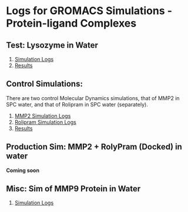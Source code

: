 # Logs for GROMACS Simulations - Protein-ligand Complexes

## Test: Lysozyme in Water

1. [Simulation Logs](lysozyme/gromacs_logs.md)
2. [Results](lysozyme/post-processing/EM_pp.ipynb)

## Control Simulations: 

There are two control Molecular Dynamics simulations, that of MMP2 in SPC water,
and that of Rolipram in SPC water (separately).
 
1. [MMP2 Simulation Logs](MMP2_Rolipram/MMP2_Protein/gromacs_logs.md)
2. [Rolipram Simulation Logs](MMP2_Rolipram/Rolipram/gromacs_logs.md)
3. [Results](MMP2_Rolipram/post-processing/EM_pp.ipynb)

## Production Sim: MMP2 + RolyPram (Docked) in water

**Coming soon**

## Misc: Sim of MMP9 Protein in Water

1. [Simulation Logs](MMP9_protein/gromacs_logs.md)
